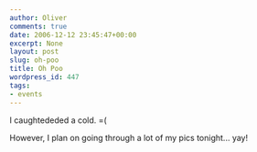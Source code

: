 ```yaml
---
author: Oliver
comments: true
date: 2006-12-12 23:45:47+00:00
excerpt: None
layout: post
slug: oh-poo
title: Oh Poo
wordpress_id: 447
tags:
- events
---
```


I caughtededed a cold. =(

However, I plan on going through a lot of my pics tonight... yay!